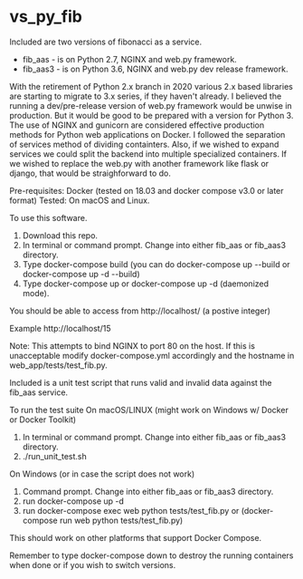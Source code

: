 # vs_py_fib

Included are two versions of fibonacci as a service.  
- fib_aas - is on Python 2.7, NGINX and web.py framework.  
- fib_aas3 - is on Python 3.6, NGINX and web.py dev release framework.  

With the retirement of Python 2.x branch in 2020 various 2.x based libraries are starting to migrate to 3.x series, if they haven't already. I believed the running a dev/pre-release version of web.py framework would be unwise in production.  But it would be good to be prepared with a version for Python 3.  The use of NGINX and gunicorn are considered effective production methods for Python web applications on Docker. I followed the separation of services method of dividing containters.  Also, if we wished to expand services we could split the backend into multiple specialized containers.  If we wished to replace the web.py with another framework like flask or django, that would be straighforward to do.  

Pre-requisites:  Docker (tested on 18.03 and docker compose v3.0 or later format) 
Tested: On macOS and Linux.

To use this software.
1. Download this repo.
2. In terminal or command prompt. Change into either fib_aas or fib_aas3 directory.
3. Type docker-compose build (you can do docker-compose up --build or docker-compose up -d --build)
4. Type docker-compose up or docker-compose up -d (daemonized mode).

You should be able to access from http://localhost/ (a postive integer)

Example http://localhost/15

Note: This attempts to bind NGINX to port 80 on the host.  If this is unacceptable modify docker-compose.yml accordingly and the hostname in web_app/tests/test_fib.py. 

Included is a unit test script that runs valid and invalid data against the fib_aas service.  

To run the test suite 
On macOS/LINUX (might work on Windows w/ Docker or Docker Toolkit)
1. In terminal or command prompt. Change into either fib_aas or fib_aas3 directory.
2. ./run_unit_test.sh 

On Windows (or in case the script does not work)
1. Command prompt. Change into either fib_aas or fib_aas3 directory.
2. run docker-compose up -d
3. run docker-compose exec web python tests/test_fib.py or (docker-compose run web python tests/test_fib.py)

This should work on other platforms that support Docker Compose.

Remember to type docker-compose down to destroy the running containers when done or if you wish to switch versions.  

